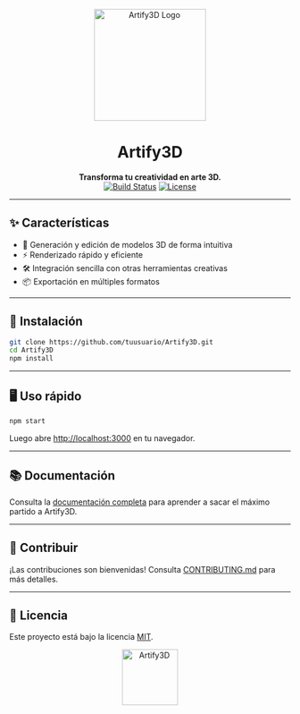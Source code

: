 <p align="center">
    <img src="https://your-logo-url.com/logo.png" width="200" alt="Artify3D Logo">
</p>

<h1 align="center">Artify3D</h1>

<p align="center">
    <b>Transforma tu creatividad en arte 3D.</b><br>
    <a href="https://github.com/tuusuario/Artify3D/actions"><img src="https://img.shields.io/github/actions/workflow/status/tuusuario/Artify3D/ci.yml?branch=main&style=flat-square" alt="Build Status"></a>
    <a href="https://github.com/tuusuario/Artify3D/blob/main/LICENSE"><img src="https://img.shields.io/github/license/tuusuario/Artify3D?style=flat-square" alt="License"></a>
</p>

---

## ✨ Características

- 🎨 Generación y edición de modelos 3D de forma intuitiva
- ⚡ Renderizado rápido y eficiente
- 🛠️ Integración sencilla con otras herramientas creativas
- 📦 Exportación en múltiples formatos

---

## 🚀 Instalación

```bash
git clone https://github.com/tuusuario/Artify3D.git
cd Artify3D
npm install
```

---

## 🖥️ Uso rápido

```bash
npm start
```

Luego abre [http://localhost:3000](http://localhost:3000) en tu navegador.

---

## 📚 Documentación

Consulta la [documentación completa](docs/README.md) para aprender a sacar el máximo partido a Artify3D.

---

## 🤝 Contribuir

¡Las contribuciones son bienvenidas! Consulta [CONTRIBUTING.md](CONTRIBUTING.md) para más detalles.

---

## 📝 Licencia

Este proyecto está bajo la licencia [MIT](LICENSE).

<p align="center">
    <img src="https://your-logo-url.com/footer.png" width="100" alt="Artify3D">
</p>
